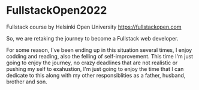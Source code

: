 # FullstackOpen2022
Fullstack course by Helsinki Open University https://fullstackopen.com

So, we are retaking the journey to become a Fullstack web developer.

For some reason, I've been ending up in this situation several times, I enjoy codding and reading, also the felling of self-improvement. This time I'm just going to enjoy the journey, no crazy deadlines that are not realistic or pushing my self to exahustion, I'm just going to enjoy the time that I can dedicate to this along with my other responsiblities as a father, husband, brother and son.
